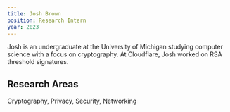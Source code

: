 ```yaml
---
title: Josh Brown
position: Research Intern
year: 2023
---
```


Josh is an undergraduate at the University of Michigan studying computer science with a focus on cryptography. At Cloudflare, Josh worked on RSA threshold signatures.

## Research Areas

Cryptography, Privacy, Security, Networking

